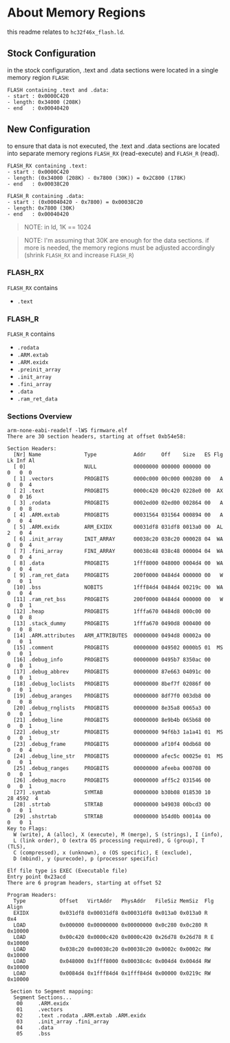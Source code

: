 # About Memory Regions

this readme relates to `hc32f46x_flash.ld`.

## Stock Configuration

in the stock configuration, .text and .data sections were located in a single memory region `FLASH`:

```
FLASH containing .text and .data:
- start : 0x0000C420
- length: 0x34000 (208K)
- end   : 0x00040420
```

## New Configuration

to ensure that data is not executed, the .text and .data sections are located into separate memory regions `FLASH_RX` (read-execute) and `FLASH_R` (read). 

```
FLASH_RX containing .text:
- start : 0x0000C420
- length: (0x34000 (208K) - 0x7800 (30K)) = 0x2C800 (178K)
- end   : 0x00038C20
```
```
FLASH_R containing .data:
- start : (0x00040420 - 0x7800) = 0x00038C20
- length: 0x7800 (30K)
- end   : 0x00040420
```

> NOTE: in ld, 1K == 1024

> NOTE: I'm assuming that 30K are enough for the data sections. 
> if more is needed, the memory regions must be adjusted accordingly (shrink `FLASH_RX` and increase `FLASH_R`)



### FLASH_RX

`FLASH_RX` contains
- `.text`

### FLASH_R

`FLASH_R` contains
- `.rodata`
- `.ARM.extab`
- `.ARM.exidx`
- `.preinit_array`
- `.init_array`
- `.fini_array`
- `.data`
- `.ram_ret_data`


### Sections Overview

```
arm-none-eabi-readelf -lWS firmware.elf
There are 30 section headers, starting at offset 0xb54e58:

Section Headers:
  [Nr] Name              Type            Addr     Off    Size   ES Flg Lk Inf Al
  [ 0]                   NULL            00000000 000000 000000 00      0   0  0
  [ 1] .vectors          PROGBITS        0000c000 00c000 000280 00   A  0   0  4
  [ 2] .text             PROGBITS        0000c420 00c420 0228e0 00  AX  0   0 16
  [ 3] .rodata           PROGBITS        0002ed00 02ed00 002864 00   A  0   0  8
  [ 4] .ARM.extab        PROGBITS        00031564 031564 000894 00   A  0   0  4
  [ 5] .ARM.exidx        ARM_EXIDX       00031df8 031df8 0013a0 00  AL  2   0  4
  [ 6] .init_array       INIT_ARRAY      00038c20 038c20 000028 04  WA  0   0  4
  [ 7] .fini_array       FINI_ARRAY      00038c48 038c48 000004 04  WA  0   0  4
  [ 8] .data             PROGBITS        1fff8000 048000 0004d4 00  WA  0   0  4
  [ 9] .ram_ret_data     PROGBITS        200f0000 0484d4 000000 00   W  0   0  1
  [10] .bss              NOBITS          1fff84d4 0484d4 00219c 00  WA  0   0  4
  [11] .ram_ret_bss      PROGBITS        200f0000 0484d4 000000 00   W  0   0  1
  [12] .heap             PROGBITS        1fffa670 0484d8 000c00 00      0   0  8
  [13] .stack_dummy      PROGBITS        1fffa670 0490d8 000400 00      0   0  8
  [14] .ARM.attributes   ARM_ATTRIBUTES  00000000 0494d8 00002a 00      0   0  1
  [15] .comment          PROGBITS        00000000 049502 0000b5 01  MS  0   0  1
  [16] .debug_info       PROGBITS        00000000 0495b7 8350ac 00      0   0  1
  [17] .debug_abbrev     PROGBITS        00000000 87e663 04091c 00      0   0  1
  [18] .debug_loclists   PROGBITS        00000000 8bef7f 02086f 00      0   0  1
  [19] .debug_aranges    PROGBITS        00000000 8df7f0 003db8 00      0   0  8
  [20] .debug_rnglists   PROGBITS        00000000 8e35a8 0065a3 00      0   0  1
  [21] .debug_line       PROGBITS        00000000 8e9b4b 065b68 00      0   0  1
  [22] .debug_str        PROGBITS        00000000 94f6b3 1a1a41 01  MS  0   0  1
  [23] .debug_frame      PROGBITS        00000000 af10f4 00db68 00      0   0  4
  [24] .debug_line_str   PROGBITS        00000000 afec5c 00025e 01  MS  0   0  1
  [25] .debug_ranges     PROGBITS        00000000 afeeba 000708 00      0   0  1
  [26] .debug_macro      PROGBITS        00000000 aff5c2 031546 00      0   0  1
  [27] .symtab           SYMTAB          00000000 b30b08 018530 10     28 4592  4
  [28] .strtab           STRTAB          00000000 b49038 00bcd3 00      0   0  1
  [29] .shstrtab         STRTAB          00000000 b54d0b 00014a 00      0   0  1
Key to Flags:
  W (write), A (alloc), X (execute), M (merge), S (strings), I (info),
  L (link order), O (extra OS processing required), G (group), T (TLS),
  C (compressed), x (unknown), o (OS specific), E (exclude),
  D (mbind), y (purecode), p (processor specific)

Elf file type is EXEC (Executable file)
Entry point 0x23acd
There are 6 program headers, starting at offset 52

Program Headers:
  Type           Offset   VirtAddr   PhysAddr   FileSiz MemSiz  Flg Align
  EXIDX          0x031df8 0x00031df8 0x00031df8 0x013a0 0x013a0 R   0x4
  LOAD           0x000000 0x00000000 0x00000000 0x0c280 0x0c280 R   0x10000
  LOAD           0x00c420 0x0000c420 0x0000c420 0x26d78 0x26d78 R E 0x10000
  LOAD           0x038c20 0x00038c20 0x00038c20 0x0002c 0x0002c RW  0x10000
  LOAD           0x048000 0x1fff8000 0x00038c4c 0x004d4 0x004d4 RW  0x10000
  LOAD           0x0084d4 0x1fff84d4 0x1fff84d4 0x00000 0x0219c RW  0x10000

 Section to Segment mapping:
  Segment Sections...
   00     .ARM.exidx
   01     .vectors
   02     .text .rodata .ARM.extab .ARM.exidx
   03     .init_array .fini_array
   04     .data
   05     .bss
```